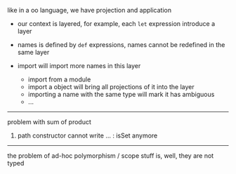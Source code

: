 

like in a oo language, we have projection and application

* our context is layered, for example, each `let` expression introduce a layer

* names is defined by `def` expressions, names cannot be redefined in the same layer

* import will import more names in this layer
    * import from a module
    * import a object will bring all projections of it into the layer
    * importing a name with the same type will mark it has ambiguous
    * ...



--------------


problem with sum of product

1. path constructor cannot write ... : isSet anymore



--------------


the problem of ad-hoc polymorphism / scope stuff is, well, they are not typed